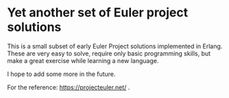 # Yet another set of Euler project solutions 

This is a small subset of early Euler Project solutions implemented in Erlang.
These are very easy to solve, require only basic programming skills, but make a great exercise while learning a new language.

I hope to add some more in the future.

For the reference: https://projecteuler.net/ . 